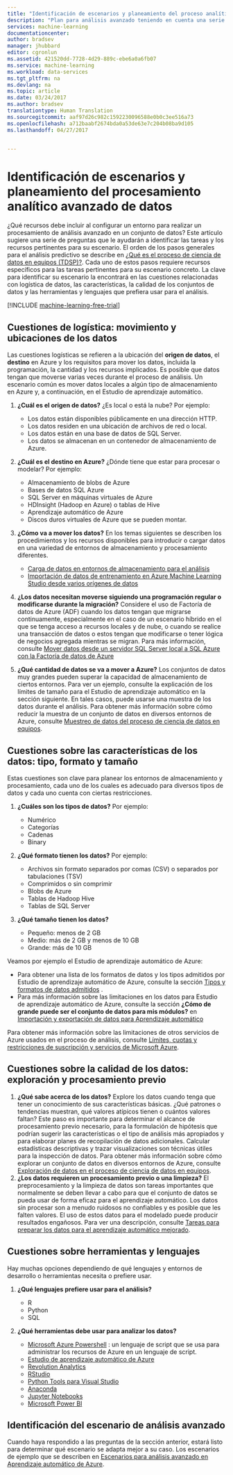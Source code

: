```yaml
---
title: "Identificación de escenarios y planeamiento del proceso analítico (Azure) | Microsoft Docs"
description: "Plan para análisis avanzado teniendo en cuenta una serie de cuestiones claves."
services: machine-learning
documentationcenter: 
author: bradsev
manager: jhubbard
editor: cgronlun
ms.assetid: 421520dd-7728-4d29-889c-ebe6a0a6fb07
ms.service: machine-learning
ms.workload: data-services
ms.tgt_pltfrm: na
ms.devlang: na
ms.topic: article
ms.date: 03/24/2017
ms.author: bradsev
translationtype: Human Translation
ms.sourcegitcommit: aaf97d26c982c1592230096588e0b0c3ee516a73
ms.openlocfilehash: a712baabf2674bda0a53de63e7c204b08ba9d105
ms.lasthandoff: 04/27/2017


---
```

# <a name="how-to-identify-scenarios-and-plan-for-advanced-analytics-data-processing"></a>Identificación de escenarios y planeamiento del procesamiento analítico avanzado de datos
¿Qué recursos debe incluir al configurar un entorno para realizar un procesamiento de análisis avanzado en un conjunto de datos? Este artículo sugiere una serie de preguntas que le ayudarán a identificar las tareas y los recursos pertinentes para su escenario. El orden de los pasos generales para el análisis predictivo se describe en [¿Qué es el proceso de ciencia de datos en equipos (TDSP)?](data-science-process-overview.md). Cada uno de estos pasos requiere recursos específicos para las tareas pertinentes para su escenario concreto. La clave para identificar su escenario la encontrará en las cuestiones relacionadas con logística de datos, las características, la calidad de los conjuntos de datos y las herramientas y lenguajes que prefiera usar para el análisis.

[!INCLUDE [machine-learning-free-trial](../../includes/machine-learning-free-trial.md)]

## <a name="logistic-questions-data-locations-and-movement"></a>Cuestiones de logística: movimiento y ubicaciones de los datos
Las cuestiones logísticas se refieren a la ubicación del **origen de datos**, el **destino** en Azure y los requisitos para mover los datos, incluida la programación, la cantidad y los recursos implicados. Es posible que datos tengan que moverse varias veces durante el proceso de análisis. Un escenario común es mover datos locales a algún tipo de almacenamiento en Azure y, a continuación, en el Estudio de aprendizaje automático.

1. **¿Cuál es el origen de datos?** ¿Es local o está la nube? Por ejemplo:
   
   * Los datos están disponibles públicamente en una dirección HTTP.
   * Los datos residen en una ubicación de archivos de red o local.
   * Los datos están en una base de datos de SQL Server.
   * Los datos se almacenan en un contenedor de almacenamiento de Azure.
2. **¿Cuál es el destino en Azure?** ¿Dónde tiene que estar para procesar o modelar? Por ejemplo:
   
   * Almacenamiento de blobs de Azure
   * Bases de datos SQL Azure
   * SQL Server en máquinas virtuales de Azure
   * HDInsight (Hadoop en Azure) o tablas de Hive
   * Aprendizaje automático de Azure
   * Discos duros virtuales de Azure que se pueden montar.
3. **¿Cómo va a mover los datos?** En los temas siguientes se describen los procedimientos y los recursos disponibles para introducir o cargar datos en una variedad de entornos de almacenamiento y procesamiento diferentes.
   
   * [Carga de datos en entornos de almacenamiento para el análisis](machine-learning-data-science-ingest-data.md)
   * [Importación de datos de entrenamiento en Azure Machine Learning Studio desde varios orígenes de datos](machine-learning-data-science-import-data.md)
4. **¿Los datos necesitan moverse siguiendo una programación regular o modificarse durante la migración?** Considere el uso de Factoría de datos de Azure (ADF) cuando los datos tengan que migrarse continuamente, especialmente en el caso de un escenario híbrido en el que se tenga acceso a recursos locales y de nube, o cuando se realice una transacción de datos o estos tengan que modificarse o tener lógica de negocios agregada mientras se migran. Para más información, consulte [Mover datos desde un servidor SQL Server local a SQL Azure con la Factoría de datos de Azure](machine-learning-data-science-move-sql-azure-adf.md)
5. **¿Qué cantidad de datos se va a mover a Azure?** Los conjuntos de datos muy grandes pueden superar la capacidad de almacenamiento de ciertos entornos. Para ver un ejemplo, consulte la explicación de los límites de tamaño para el Estudio de aprendizaje automático en la sección siguiente. En tales casos, puede usarse una muestra de los datos durante el análisis. Para obtener más información sobre cómo reducir la muestra de un conjunto de datos en diversos entornos de Azure, consulte [Muestreo de datos del proceso de ciencia de datos en equipos](machine-learning-data-science-sample-data.md).

## <a name="data-characteristics-questions-type-format-and-size"></a>Cuestiones sobre las características de los datos: tipo, formato y tamaño
Estas cuestiones son clave para planear los entornos de almacenamiento y procesamiento, cada uno de los cuales es adecuado para diversos tipos de datos y cada uno cuenta con ciertas restricciones.

1. **¿Cuáles son los tipos de datos?** Por ejemplo:
   
   * Numérico
   * Categorías
   * Cadenas
   * Binary
2. **¿Qué formato tienen los datos?** Por ejemplo:
   
   * Archivos sin formato separados por comas (CSV) o separados por tabulaciones (TSV)
   * Comprimidos o sin comprimir
   * Blobs de Azure
   * Tablas de Hadoop Hive
   * Tablas de SQL Server
3. **¿Qué tamaño tienen los datos?**
   
   * Pequeño: menos de 2 GB
   * Medio: más de 2 GB y menos de 10 GB
   * Grande: más de 10 GB

Veamos por ejemplo el Estudio de aprendizaje automático de Azure:

* Para obtener una lista de los formatos de datos y los tipos admitidos por Estudio de aprendizaje automático de Azure, consulte la sección [Tipos y formatos de datos admitidos](machine-learning-data-science-import-data.md#data-formats-and-data-types-supported) .
* Para más información sobre las limitaciones en los datos para Estudio de aprendizaje automático de Azure, consulte la sección **¿Cómo de grande puede ser el conjunto de datos para mis módulos?** en [Importación y exportación de datos para Aprendizaje automático](machine-learning-faq.md#machine-learning-studio-questions)

Para obtener más información sobre las limitaciones de otros servicios de Azure usados en el proceso de análisis, consulte [Límites, cuotas y restricciones de suscripción y servicios de Microsoft Azure](../azure-subscription-service-limits.md).

## <a name="data-quality-questions-exploration-and-pre-processing"></a>Cuestiones sobre la calidad de los datos: exploración y procesamiento previo
1. **¿Qué sabe acerca de los datos?** Explore los datos cuando tenga que tener un conocimiento de sus características básicas. ¿Qué patrones o tendencias muestran, qué valores atípicos tienen o cuántos valores faltan? Este paso es importante para determinar el alcance de procesamiento previo necesario, para la formulación de hipótesis que podrían sugerir las características o el tipo de análisis más apropiados y para elaborar planes de recopilación de datos adicionales. Calcular estadísticas descriptivas y trazar visualizaciones son técnicas útiles para la inspección de datos. Para obtener más información sobre cómo explorar un conjunto de datos en diversos entornos de Azure, consulte [Exploración de datos en el proceso de ciencia de datos en equipos](machine-learning-data-science-explore-data.md).
2. **¿Los datos requieren un procesamiento previo o una limpieza?**
   El preprocesamiento y la limpieza de datos son tareas importantes que normalmente se deben llevar a cabo para que el conjunto de datos se pueda usar de forma eficaz para el aprendizaje automático. Los datos sin procesar son a menudo ruidosos no confiables y es posible que les falten valores. El uso de estos datos para el modelado puede producir resultados engañosos. Para ver una descripción, consulte [Tareas para preparar los datos para el aprendizaje automático mejorado](machine-learning-data-science-prepare-data.md).

## <a name="tools-and-languages-questions"></a>Cuestiones sobre herramientas y lenguajes
Hay muchas opciones dependiendo de qué lenguajes y entornos de desarrollo o herramientas necesita o prefiere usar.

1. **¿Qué lenguajes prefiere usar para el análisis?**  
   
   * R
   * Python
   * SQL
2. **¿Qué herramientas debe usar para analizar los datos?**
   
   * [Microsoft Azure Powershell](/powershell/azure/overview) : un lenguaje de script que se usa para administrar los recursos de Azure en un lenguaje de script.
   * [Estudio de aprendizaje automático de Azure](machine-learning-what-is-ml-studio.md)
   * [Revolution Analytics](http://www.revolutionanalytics.com/revolution-r-open)
   * [RStudio](http://www.rstudio.com)
   * [Python Tools para Visual Studio](http://microsoft.github.io/PTVS/)
   * [Anaconda](https://www.continuum.io/why-anaconda)
   * [Jupyter Notebooks](http://jupyter.org/)
   * [Microsoft Power BI](http://powerbi.microsoft.com)

## <a name="identify-your-advanced-analytics-scenario"></a>Identificación del escenario de análisis avanzado
Cuando haya respondido a las preguntas de la sección anterior, estará listo para determinar qué escenario se adapta mejor a su caso. Los escenarios de ejemplo que se describen en [Escenarios para análisis avanzado en Aprendizaje automático de Azure](machine-learning-data-science-plan-sample-scenarios.md).


